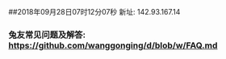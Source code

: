 ##2018年09月28日07时12分07秒 新址: 142.93.167.14
### 兔友常见问题及解答: https://github.com/wanggonging/d/blob/w/FAQ.md

